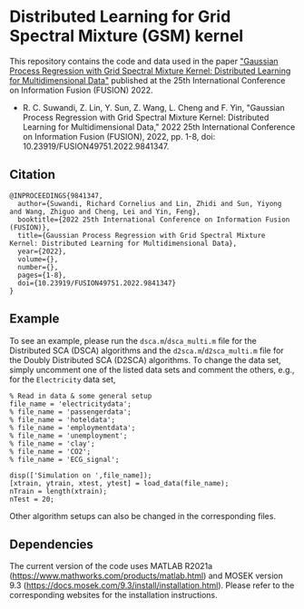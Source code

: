 # Distributed Learning for Grid Spectral Mixture (GSM) kernel

This repository contains the code and data used in the paper ["Gaussian Process Regression with Grid Spectral Mixture Kernel: Distributed Learning for Multidimensional Data"](https://ieeexplore.ieee.org/document/9841347) published at the 25th International Conference on Information Fusion (FUSION) 2022.
- R. C. Suwandi, Z. Lin, Y. Sun, Z. Wang, L. Cheng and F. Yin, "Gaussian Process Regression with Grid Spectral Mixture Kernel: Distributed Learning for Multidimensional Data," 2022 25th International Conference on Information Fusion (FUSION), 2022, pp. 1-8, doi: 10.23919/FUSION49751.2022.9841347.

## Citation
```
@INPROCEEDINGS{9841347,  
  author={Suwandi, Richard Cornelius and Lin, Zhidi and Sun, Yiyong and Wang, Zhiguo and Cheng, Lei and Yin, Feng},  
  booktitle={2022 25th International Conference on Information Fusion (FUSION)},   
  title={Gaussian Process Regression with Grid Spectral Mixture Kernel: Distributed Learning for Multidimensional Data},   
  year={2022},  
  volume={},  
  number={},  
  pages={1-8},  
  doi={10.23919/FUSION49751.2022.9841347}
}
```

## Example
To see an example, please run the `dsca.m`/`dsca_multi.m` file for the Distributed SCA (DSCA) algorithms and the `d2sca.m`/`d2sca_multi.m` file for the Doubly Distributed SCA (D2SCA) algorithms.
To change the data set, simply uncomment one of the listed data sets and comment the others, e.g., for the `Electricity` data set,
```
% Read in data & some general setup
file_name = 'electricitydata';
% file_name = 'passengerdata';
% file_name = 'hoteldata';
% file_name = 'employmentdata';
% file_name = 'unemployment';
% file_name = 'clay';
% file_name = 'CO2';
% file_name = 'ECG_signal';  

disp(['Simulation on ',file_name]);
[xtrain, ytrain, xtest, ytest] = load_data(file_name);
nTrain = length(xtrain);
nTest = 20;
```
Other algorithm setups can also be changed in the corresponding files.

## Dependencies
The current version of the code uses MATLAB R2021a (https://www.mathworks.com/products/matlab.html) and MOSEK version 9.3 (https://docs.mosek.com/9.3/install/installation.html). Please refer to the corresponding websites for the installation instructions.

